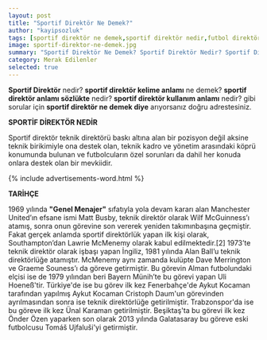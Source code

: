 ```yaml
---
layout: post
title: "Sportif Direktör Ne Demek?"
author: "kayipsozluk"
tags: [sportif direktör ne demek,sportif direktör nedir,futbol direktörlüğü nedir,futbol direktörlüğü ne demek]
image: sportif-direktor-ne-demek.jpg
summary: "Sportif Direktör Ne Demek? Sportif Direktör Nedir? Sportif Direktör Anlamı Nedir? Sportif Direktör Nedir?, Futbol Direktörü Nedir?"
category: Merak Edilenler
selected: true
---
```


**Sportif Direktör** nedir? **sportif direktör kelime anlamı** ne demek? **sportif direktör anlamı sözlükte** nedir? **sportif direktör kullanım anlamı** nedir? gibi sorular için **sportif direktör ne demek diye** arıyorsanız doğru adrestesiniz.

**SPORTİF DİREKTÖR NEDİR**

Sportif direktör teknik direktörü baskı altına alan bir pozisyon değil aksine teknik birikimiyle ona destek olan, teknik kadro ve yönetim arasındaki köprü konumunda bulunan ve futbolcuların özel sorunları da dahil her konuda onlara destek olan bir mevkiidir.

{% include advertisements-word.html %}

**TARİHÇE**

1969 yılında **"Genel Menajer"** sıfatıyla yola devam kararı alan Manchester United’ın efsane ismi Matt Busby, teknik direktör olarak Wilf McGuinness’ı atamış, sonra onun görevine son vererek yeniden takımınbaşına geçmiştir. Fakat gerçek anlamda sportif direktörlük yapan ilk kişi olarak, Southampton’dan Lawrie McMenemy olarak kabul edilmektedir.[2] 1973’te teknik direktör olarak işbaşı yapan İngiliz, 1981 yılında Alan Ball’u teknik direktörlüğe atamıştır. McMenemy aynı zamanda kulüpte Dave Merrington ve Graeme Souness’ı da göreve getirmiştir. Bu görevin Alman futbolundaki elçisi ise de 1979 yılından beri Bayern Münih’te bu görevi yapan Uli Hoeneß'tir. Türkiye'de ise bu görev ilk kez Fenerbahçe'de Aykut Kocaman tarafından yapılmış Aykut Kocaman Cristoph Daum'un görevinden ayrılmasından sonra ise teknik direktörlüğe getirilmiştir. Trabzonspor'da ise bu göreve ilk kez Ünal Karaman getirilmiştir. Beşiktaş'ta bu görevi ilk kez Önder Özen yaparken son olarak 2013 yılında Galatasaray bu göreve eski futbolcusu Tomáš Ujfaluši'yi getirmiştir.
